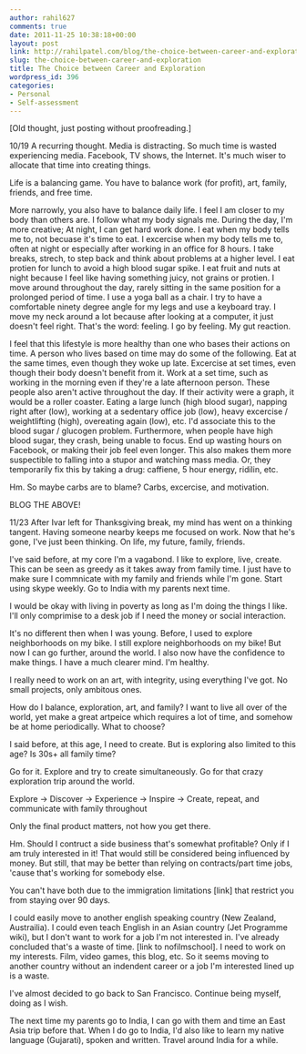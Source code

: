 ```yaml
---
author: rahil627
comments: true
date: 2011-11-25 10:38:18+00:00
layout: post
link: http://rahilpatel.com/blog/the-choice-between-career-and-exploration/
slug: the-choice-between-career-and-exploration
title: The Choice between Career and Exploration
wordpress_id: 396
categories:
- Personal
- Self-assessment
---
```


[Old thought, just posting without proofreading.]

10/19
A recurring thought. Media is distracting. So much time is wasted experiencing media. Facebook, TV shows, the Internet. It's much wiser to allocate that time into creating things.

Life is a balancing game. You have to balance work (for profit), art, family, friends, and free time.

More narrowly, you also have to balance daily life. I feel I am closer to my body than others are. I follow what my body signals me. During the day, I'm more creative; At night, I can get hard work done. I eat when my body tells me to, not becuase it's time to eat. I excercise when my body tells me to, often at night or especially after working in an office for 8 hours. I take breaks, strech, to step back and think about problems at a higher level. I eat protien for lunch to avoid a high blood sugar spike. I eat fruit and nuts at night because I feel like having something juicy, not grains or protien. I move around throughout the day, rarely sitting in the same position for a prolonged period of time. I use a yoga ball as a chair. I try to have a comfortable ninety degree angle for my legs and use a keyboard tray. I move my neck around a lot because after looking at a computer, it just doesn't feel right. That's the word: feeling. I go by feeling. My gut reaction.

I feel that this lifestyle is more healthy than one who bases their actions on time. A person who lives based on time may do some of the following. Eat at the same times, even though they woke up late. Excercise at set times, even though their body doesn't benefit from it. Work at a set time, such as working in the morning even if they're a late afternoon person. These people also aren't active throughout the day. If their activity were a graph, it would be a roller coaster. Eating a large lunch (high blood sugar), napping right after (low), working at a sedentary office job (low), heavy excercise / weightlifting (high), overeating again (low), etc. I'd associate this to the blood sugar / glucogen problem. Furthermore, when people have high blood sugar, they crash, being unable to focus. End up wasting hours on Facebook, or making their job feel even longer. This also makes them more suspectible to falling into a stupor and watching mass media. Or, they temporarily fix this by taking a drug: caffiene, 5 hour energy, ridilin, etc.

Hm. So maybe carbs are to blame? Carbs, excercise, and motivation.

BLOG THE ABOVE!

11/23
After Ivar left for Thanksgiving break, my mind has went on a thinking tangent. Having someone nearby keeps me focused on work. Now that he's gone, I've just been thinking. On life, my future, family, friends.

I've said before, at my core I'm a vagabond. I like to explore, live, create. This can be seen as greedy as it takes away from family time. I just have to make sure I commnicate with my family and friends while I'm gone. Start using skype weekly. Go to India with my parents next time.

I would be okay with living in poverty as long as I'm doing the things I like. I'll only comprimise to a desk job if I need the money or social interaction.

It's no different then when I was young. Before, I used to explore neighborhoods on my bike. I still explore neighborhoods on my bike! But now I can go further, around the world. I also now have the confidence to make things. I have a much clearer mind. I'm healthy.

I really need to work on an art, with integrity, using everything I've got. No small projects, only ambitous ones.

How do I balance, exploration, art, and family? I want to live all over of the world, yet make a great artpeice which requires a lot of time, and somehow be at home periodically. What to choose?

I said before, at this age, I need to create. But is exploring also limited to this age? Is 30s+ all family time?

Go for it. Explore and try to create simultaneously. Go for that crazy exploration trip around the world.

Explore -> Discover -> Experience -> Inspire -> Create, repeat, and communicate with family throughout

Only the final product matters, not how you get there.

Hm. Should I contruct a side business that's somewhat profitable? Only if I am truly interested in it! That would still be considered being influenced by money. But still, that may be better than relying on contracts/part time jobs, 'cause that's working for somebody else.

You can't have both due to the immigration limitations [link] that restrict you from staying over 90 days.

I could easily move to another english speaking country (New Zealand, Austrailia). I could even teach English in an Asian country (Jet Programme wiki), but I don't want to work for a job I'm not interested in. I've already concluded that's a waste of time. [link to nofilmschool]. I need to work on my interests. Film, video games, this blog, etc. So it seems moving to another country without an indendent career or a job I'm interested lined up is a waste.

I've almost decided to go back to San Francisco. Continue being myself, doing as I wish.

The next time my parents go to India, I can go with them and time an East Asia trip before that. When I do go to India, I'd also like to learn my native language (Gujarati), spoken and written. Travel around India for a while.
